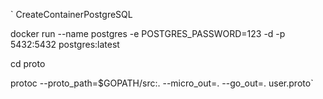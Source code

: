 `
CreateContainerPostgreSQL

docker run --name postgres -e POSTGRES_PASSWORD=123 -d -p 5432:5432 postgres:latest

cd proto

protoc --proto_path=$GOPATH/src:. --micro_out=. --go_out=. user.proto`
